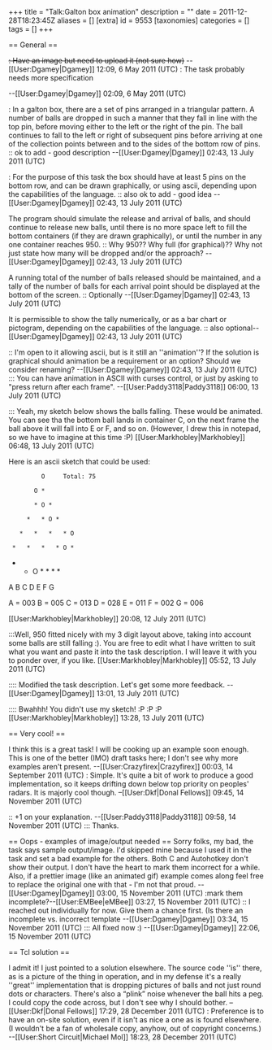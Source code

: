+++
title = "Talk:Galton box animation"
description = ""
date = 2011-12-28T18:23:45Z
aliases = []
[extra]
id = 9553
[taxonomies]
categories = []
tags = []
+++

== General ==

<strike>: Have an image but need to upload it (not sure how)</strike> --[[User:Dgamey|Dgamey]] 12:09, 6 May 2011 (UTC)
: The task probably needs more specification

--[[User:Dgamey|Dgamey]] 02:09, 6 May 2011 (UTC)

: In a galton box, there are a set of pins arranged in a triangular pattern. A number of balls are dropped in such a manner that they fall in line with the top pin, before moving either to the left or the right of the pin. The ball continues to fall to the left or right of subsequent pins before arriving at one of the collection points between and to the sides of the bottom row of pins.
:: ok to add - good description --[[User:Dgamey|Dgamey]] 02:43, 13 July 2011 (UTC)

: For the purpose of this task the box should have at least 5 pins on the bottom row, and can be drawn graphically, or using ascii, depending upon the capabilities of the language.
:: also ok to add - good idea  --[[User:Dgamey|Dgamey]] 02:43, 13 July 2011 (UTC)

The program should simulate the release and arrival of balls, and should continue to release new balls, until there is no more space left to fill the bottom containers (if they are drawn graphically), or until the number in any one container reaches 950.
:: Why 950?? Why full (for graphical)??  Why not just state how many will be dropped and/or the approach?  --[[User:Dgamey|Dgamey]] 02:43, 13 July 2011 (UTC)

A running total of the number of balls released should be maintained, and a tally of the number of balls for each arrival point should be displayed at the bottom of the screen.
:: Optionally --[[User:Dgamey|Dgamey]] 02:43, 13 July 2011 (UTC)

It is permissible to show the tally numerically, or as a bar chart or pictogram, depending on the capabilities of the language.
:: also optional--[[User:Dgamey|Dgamey]] 02:43, 13 July 2011 (UTC)

:: I'm open to it allowing ascii, but is it still an ''animation''?  If the solution is graphical should animation be a requirement or an option?  Should we consider renaming?  --[[User:Dgamey|Dgamey]] 02:43, 13 July 2011 (UTC)
::: You can have animation in ASCII with curses control, or just by asking to "press return after each frame". --[[User:Paddy3118|Paddy3118]] 06:00, 13 July 2011 (UTC)

::: Yeah, my sketch below shows the balls falling. These would be animated. You can see tha the bottom ball lands in container C, on the next frame the ball above it will fall into E or F, and so on. (However, I drew this in notepad, so we have to imagine at this time :P) [[User:Markhobley|Markhobley]] 06:48, 13 July 2011 (UTC)

Here is an ascii sketch that could be used:

             O     Total: 75
 
           O *
 
           * O *
 
         *   * O *
 
       *   *   *   * O
 
     *   *   *   * O *
 
   *   * O *   *   *   *
 
 A   B   C   D   E   F   G
 
 A = 003   B = 005   C = 013   D = 028
 E = 011   F = 002   G = 006

[[User:Markhobley|Markhobley]] 20:08, 12 July 2011 (UTC)

:::Well, 950 fitted nicely with my 3 digit layout above, taking into account some balls are still falling :). You are free to edit what I have written to suit what you want and paste it into the task description. I will leave it with you to ponder over, if you like. [[User:Markhobley|Markhobley]] 05:52, 13 July 2011 (UTC)

:::: Modified the task description.  Let's get some more feedback. --[[User:Dgamey|Dgamey]] 13:01, 13 July 2011 (UTC)

:::: Bwahhh! You didn't use my sketch! :P :P :P [[User:Markhobley|Markhobley]] 13:28, 13 July 2011 (UTC)

== Very cool! ==

I think this is a great task! I will be cooking up an example soon enough.
This is one of the better (IMO) draft tasks here; I don't see why more examples aren't present. --[[User:Crazyfirex|Crazyfirex]] 00:03, 14 September 2011 (UTC)
: Simple. It's quite a bit of work to produce a good implementation, so it keeps drifting down below top priority on peoples' radars. It is majorly cool though. –[[User:Dkf|Donal Fellows]] 09:45, 14 November 2011 (UTC)

:: +1 on your explanation. --[[User:Paddy3118|Paddy3118]] 09:58, 14 November 2011 (UTC)
::: Thanks.

== Oops - examples of image/output needed ==
Sorry folks, my bad, the task says sample output/image.  I'd skipped mine because I used it in the task and set a bad example for the others.  Both C and Autohotkey don't show their output.  I don't have the heart to mark them incorrect for a while.  Also, if a prettier image (like an animated gif) example comes along feel free to replace the original one with that - I'm not that proud.  --[[User:Dgamey|Dgamey]] 03:00, 15 November 2011 (UTC)
:mark them incomplete?--[[User:EMBee|eMBee]] 03:27, 15 November 2011 (UTC)
:: I reached out individually for now.  Give them a chance first. (Is there an incomplete vs. incorrect template --[[User:Dgamey|Dgamey]] 03:34, 15 November 2011 (UTC)
::: All fixed now :) --[[User:Dgamey|Dgamey]] 22:06, 15 November 2011 (UTC)

== Tcl solution ==

I admit it! I just pointed to a solution elsewhere. The source code ''is'' there, as is a picture of the thing in operation, and in my defense it's a really ''great'' implementation that is dropping pictures of balls and not just round dots or characters. There's also a “plink” noise whenever the ball hits a peg. I could copy the code across, but I don't see why I should bother. –[[User:Dkf|Donal Fellows]] 17:29, 28 December 2011 (UTC)
: Preference is to have an on-site solution, even if it isn't as nice a one as is found elsewhere. (I wouldn't be a fan of wholesale copy, anyhow, out of copyright concerns.)  --[[User:Short Circuit|Michael Mol]] 18:23, 28 December 2011 (UTC)
